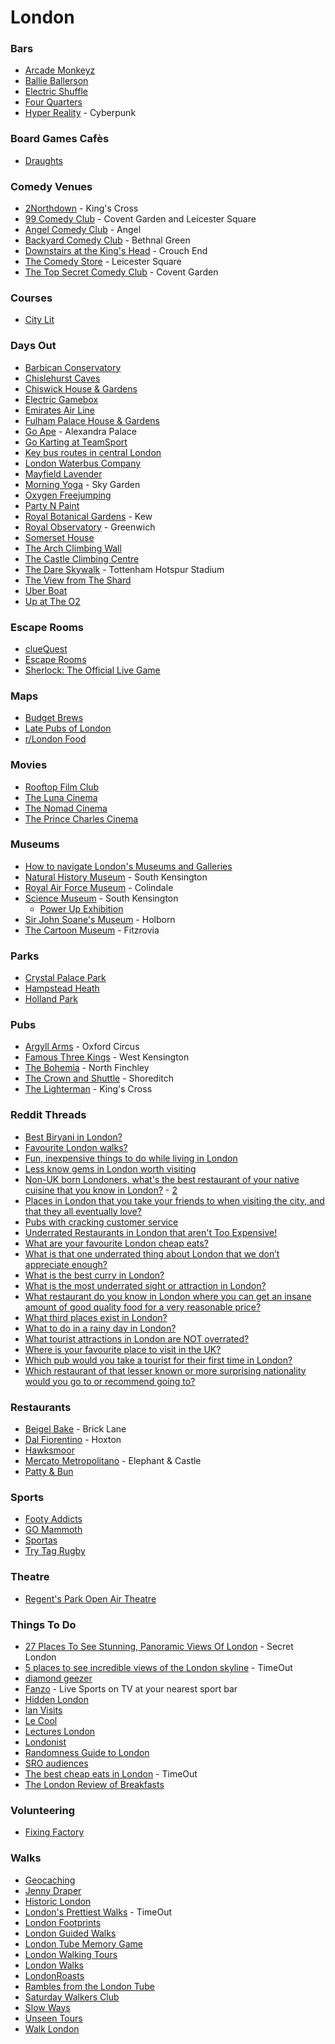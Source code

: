 # London

### Bars

* [Arcade Monkeyz](https://www.arcademonkeyz.com/)
* [Ballie Ballerson](https://www.ballieballerson.com/)
* [Electric Shuffle](https://electricshuffle.com/london/)
* [Four Quarters](https://fourquarters.bar/)
* [Hyper Reality](https://hyper-reality.io/) - Cyberpunk

### Board Games Cafès

* [Draughts](https://www.draughtslondon.com/)

### Comedy Venues

* [2Northdown](https://www.2northdown.com/home) - King's Cross
* [99 Comedy Club](https://www.99clubcomedy.com/) - Covent Garden and Leicester Square
* [Angel Comedy Club](https://www.angelcomedy.co.uk/) - Angel
* [Backyard Comedy Club](https://backyardcomedyclub.co.uk/) - Bethnal Green
* [Downstairs at the King's Head](http://www.downstairsatthekingshead.com/default.aspx) - Crouch End
* [The Comedy Store](https://london.thecomedystore.co.uk/) - Leicester Square
* [The Top Secret Comedy Club](https://thetopsecretcomedyclub.co.uk/) - Covent Garden

### Courses

* [City Lit](https://www.citylit.ac.uk/)

### Days Out

* [Barbican Conservatory](https://www.barbican.org.uk/whats-on/2021/event/visit-the-conservatory)
* [Chislehurst Caves](https://www.chislehurst-caves.co.uk/)
* [Chiswick House & Gardens](https://chiswickhouseandgardens.org.uk/)
* [Electric Gamebox](https://electricgamebox.com/)
* [Emirates Air Line](https://tfl.gov.uk/modes/emirates-air-line/)
* [Fulham Palace House & Gardens](https://www.fulhampalace.org/)
* [Go Ape](https://goape.co.uk/locations/alexandra-palace) - Alexandra Palace
* [Go Karting at TeamSport](https://www.team-sport.co.uk/)
* [Key bus routes in central London](https://www.mapaplan.com/travel-map/london-top-tourist-attractions-map/high-resolution/london-top-tourist-attractions-map-14-key-bus-routes-by-tourist-attractions-in-central-london-high-resolution.png)
* [London Waterbus Company](https://www.londonwaterbus.com/)
* [Mayfield Lavender](https://www.mayfieldlavender.com/)
* [Morning Yoga](https://skygarden.london/morning-yoga/) - Sky Garden
* [Oxygen Freejumping](https://oxygenfreejumping.co.uk)
* [Party N Paint](https://www.partynpaint.co.uk/)
* [Royal Botanical Gardens](https://www.kew.org/) - Kew
* [Royal Observatory](https://www.rmg.co.uk/royal-observatory) - Greenwich
* [Somerset House](https://www.somersethouse.org.uk/)
* [The Arch Climbing Wall](https://www.archclimbingwall.com/)
* [The Castle Climbing Centre](https://www.castle-climbing.co.uk/)
* [The Dare Skywalk](https://experience.tottenhamhotspur.com/spurs-sky-walk.htm) - Tottenham Hotspur Stadium
* [The View from The Shard](https://www.theviewfromtheshard.com/)
* [Uber Boat](https://www.thamesclippers.com/)
* [Up at The O2](https://www.theo2.co.uk/m/news/detail/up-at-the-o2)

### Escape Rooms

* [clueQuest](https://cluequest.co.uk/escape-room-london)
* [Escape Rooms](https://www.escaperooms.co.uk/)
* [Sherlock: The Official Live Game](https://www.thegameisnow.com/)

### Maps

* [Budget Brews](https://budgetbrews.netlify.app/)
* [Late Pubs of London](https://www.google.com/maps/d/u/0/viewer?mid=1ItFgDbsJlmFIAoIR\_xRHj-5yyq1RVok\&ll=51.53358083536003%2C-0.12203304408033189\&z=15)
* [r/London Food](https://www.google.com/maps/d/u/0/viewer?mid=1hvE-Owf4cRfPxofAtK-vMKASCWZpj-k\&ll=51.536716756666415%2C-0.1571249449310308\&z=11)

### Movies

* [Rooftop Film Club](https://rooftopfilmclub.com/london/)
* [The Luna Cinema](https://www.thelunacinema.com/)
* [The Nomad Cinema](https://www.whereisthenomad.com/)
* [The Prince Charles Cinema](https://princecharlescinema.com/PrinceCharlesCinema.dll/Home)

### Museums

* [How to navigate London's Museums and Galleries](https://assets.londonist.com/uploads/2015/02/museums3\_7.pdf)
* [Natural History Museum](https://www.nhm.ac.uk/) - South Kensington
* [Royal Air Force Museum](https://www.rafmuseum.org.uk/london/) - Colindale
* [Science Museum](https://www.sciencemuseum.org.uk/) - South Kensington
  * [Power Up Exhibition](https://www.sciencemuseum.org.uk/see-and-do/power)
* [Sir John Soane's Museum](https://www.soane.org/) - Holborn
* [The Cartoon Museum](https://www.cartoonmuseum.org/) - Fitzrovia

### Parks

* [Crystal Palace Park](https://www.bromley.gov.uk/crystalpalacepark)
* [Hampstead Heath](https://www.hampsteadheath.net/)
* [Holland Park](https://www.rbkc.gov.uk/leisure-and-culture/parks/holland-park)

### Pubs

* [Argyll Arms](https://www.nicholsonspubs.co.uk/restaurants/london/theargyllarmsoxfordcircuslondon) - Oxford Circus
* [Famous Three Kings](https://www.craft-pubs.co.uk/f3k-london) - West Kensington
* [The Bohemia](https://twitter.com/Bohemia\_N12/with\_replies) - North Finchley
* [The Crown and Shuttle](https://www.crownandshuttle.com/) - Shoreditch
* [The Lighterman](https://www.thelighterman.co.uk/) - King's Cross

### Reddit Threads

* [Best Biryani in London?](https://www.reddit.com/r/london/comments/1bldm01/best\_biryani\_in\_london/)
* [Favourite London walks?](https://www.reddit.com/r/london/comments/1aixwhw/favourite\_london\_walks/)
* [Fun, inexpensive things to do while living in London](https://www.reddit.com/r/london/comments/15mbbcm/fun\_inexpensive\_things\_to\_do\_while\_living\_in/)
* [Less know gems in London worth visiting](https://www.reddit.com/r/london/comments/1abi16y/less\_know\_gems\_in\_london\_worth\_visiting/)
* [Non-UK born Londoners, what's the best restaurant of your native cuisine that you know in London?](https://www.reddit.com/r/london/comments/ovpobh/nonuk\_born\_londoners\_whats\_the\_best\_restaurant\_of/) - [2](https://www.reddit.com/r/london/comments/952fob/nonuk\_born\_londoners\_whats\_the\_best\_restaurant\_of/)
* [Places in London that you take your friends to when visiting the city, and that they all eventually love?](https://www.reddit.com/r/london/comments/17tov4v/places\_in\_london\_that\_you\_take\_your\_friends\_to)
* [Pubs with cracking customer service](https://www.reddit.com/r/london/comments/1940fcq/pubs\_with\_cracking\_customer\_service/)
* [Underrated Restaurants in London that aren't Too Expensive!](https://www.reddit.com/r/london/comments/skxwrp/underrated\_restaurants\_in\_london\_that\_arent\_too/)
* [What are your favourite London cheap eats?](https://www.reddit.com/r/london/comments/185b1of/what\_are\_your\_favourite\_london\_cheap\_eats)
* [What is that one underrated thing about London that we don’t appreciate enough?](https://www.reddit.com/r/london/comments/198tt6o/what\_is\_that\_one\_underrated\_thing\_about\_london/)
* [What is the best curry in London?](https://www.reddit.com/r/london/comments/1bqjnzd/what\_is\_the\_best\_curry\_in\_london/)
* [What is the most underrated sight or attraction in London?](https://www.reddit.com/r/london/comments/17k6ijn/what\_is\_the\_most\_underrated\_sight\_or\_attraction/)
* [What restaurant do you know in London where you can get an insane amount of good quality food for a very reasonable price?](https://www.reddit.com/r/london/comments/ofhwz1/what\_restaurant\_do\_you\_know\_in\_london\_where\_you/)
* [What third places exist in London?](https://www.reddit.com/r/london/comments/18xncrt/what\_third\_places\_exist\_in\_london/)
* [What to do in a rainy day in London?](https://www.reddit.com/r/london/comments/105q51i/what\_to\_do\_in\_a\_rainy\_day\_in\_london/)
* [What tourist attractions in London are NOT overrated?](https://www.reddit.com/r/london/comments/1cn05i9/inspired\_by\_the\_recent\_askreddit\_what\_tourist/)
* [Where is your favourite place to visit in the UK?](https://www.reddit.com/r/AskUK/comments/1aml2tm/where\_is\_your\_favourite\_place\_to\_visit\_in\_the\_uk/)
* [Which pub would you take a tourist for their first time in London?](https://www.reddit.com/r/london/comments/14qexum/which\_pub\_would\_you\_take\_a\_tourist\_to\_for\_their/)
* [Which restaurant of that lesser known or more surprising nationality would you go to or recommend going to?](https://www.reddit.com/r/london/comments/17qy4qb/in\_london\_there\_are\_hundreds\_of\_restaurants\_of/)

### Restaurants

* [Beigel Bake](https://bricklanebeigel.co.uk/) - Brick Lane
* [Dal Fiorentino](https://dalfiorentino.london/) - Hoxton
* [Hawksmoor](https://thehawksmoor.com/)
* [Mercato Metropolitano](https://www.mercatometropolitano.com/) - Elephant & Castle
* [Patty & Bun](https://www.pattyandbun.co.uk/)

### Sports

* [Footy Addicts](https://footyaddicts.com/)
* [GO Mammoth](https://www.gomammoth.co.uk/)
* [Sportas](https://sportas.co.uk/)
* [Try Tag Rugby](https://trytagrugby.com/)

### Theatre

* [Regent's Park Open Air Theatre](https://openairtheatre.com/)

### Things To Do

* [27 Places To See Stunning, Panoramic Views Of London](https://secretldn.com/best-places-for-panoramic-views-of-london/) - Secret London
* [5 places to see incredible views of the London skyline](https://www.timeout.com/london/things-to-do/places-to-see-incredible-views-of-the-london-skyline-for-free) - TimeOut
* [diamond geezer](https://diamondgeezer.blogspot.com/2015\_04\_01\_diamondgeezer\_archive.html)
* [Fanzo](https://www.fanzo.com/en) - Live Sports on TV at your nearest sport bar
* [Hidden London](https://hidden-london.com/)
* [Ian Visits](https://www.ianvisits.co.uk/calendar/)
* [Le Cool](https://london.lecool.com/)
* [Lectures London](https://lectures.london/)
* [Londonist](https://londonist.com/)
* [Randomness Guide to London](https://london.randomness.org.uk/wiki.cgi)
* [SRO audiences](https://www.sroaudiences.com/)
* [The best cheap eats in London](https://www.timeout.com/london/food-drink/londons-best-cheap-eats) - TimeOut
* [The London Review of Breakfasts](https://londonreviewofbreakfasts.blogspot.com/)

### Volunteering

* [Fixing Factory](https://www.fixingfactory.org/)

### Walks

* [Geocaching](https://www.geocaching.com/play)
* [Jenny Draper](https://www.jdraper.co.uk/)
* [Historic London](https://historiclondontours.com/)
* [London's Prettiest Walks](https://www.timeout.com/london/things-to-do/londons-prettiest-walks) - TimeOut
* [London Footprints](https://www.london-footprints.co.uk/index.htm)
* [London Guided Walks](https://londonguidedwalks.uk/)
* [London Tube Memory Game](https://metro-memory.com/london)
* [London Walking Tours](https://lookup.london/walking-tours/)
* [London Walks](https://www.walks.com/)
* [LondonRoasts](https://londonroasts.com/)
* [Rambles from the London Tube](https://www.londontuberambles.co.uk/)
* [Saturday Walkers Club](https://www.walkingclub.org.uk/)
* [Slow Ways](https://beta.slowways.org/)
* [Unseen Tours](https://unseentours.org.uk/)
* [Walk London](https://www.walklondon.org.uk/)
